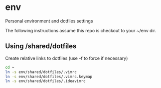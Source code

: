 # env
Personal environment and dotfiles settings

The following instructions assume this repo is checkout to your ~/env dir.

## Using /shared/dotfiles

Create relative links to dotfiles (use -f to force if necessary)

```bash
cd ~
ln -s env/shared/dotfiles/.vimrc
ln -s env/shared/dotfiles/.vimrc.keymap
ln -s env/shared/dotfiles/.ideavimrc
```



